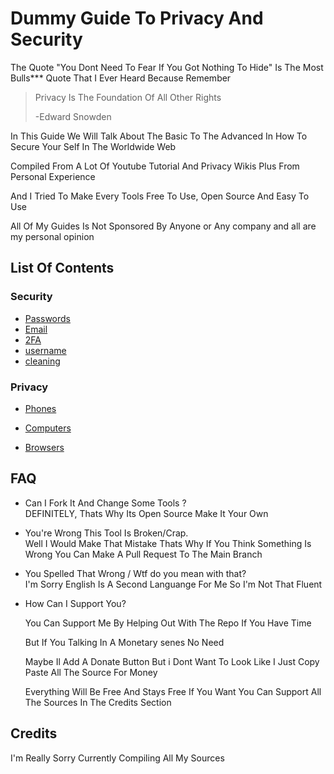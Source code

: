 # Dummy Guide To Privacy And Security

The Quote "You Dont Need To Fear If You Got Nothing To Hide" Is The Most Bulls*** Quote That I Ever Heard Because Remember

> Privacy Is The Foundation Of All Other Rights
> 
> -Edward Snowden

In This Guide We Will Talk About The Basic To The Advanced In How To Secure Your Self In The Worldwide Web

Compiled From A Lot Of Youtube Tutorial And Privacy Wikis Plus From Personal Experience

And I Tried To Make Every Tools Free To Use, Open Source And Easy To Use

All Of My Guides Is Not Sponsored By Anyone or Any company and all are my personal opinion

## List Of Contents

### Security

- [Passwords](./Security/passwords.md)
- [Email](./Security/email.md)
- [2FA](./Security/2FA.md)
- [username](./Security/username.md)
- [cleaning](./Security/cleaning.md)

### Privacy

- [Phones](./Privacy/Phones.md)

- [Computers](./Privacy/Computer.md)  

- [Browsers](./Privacy/browser.md)

## FAQ

- Can I Fork It And Change Some Tools ?  
  DEFINITELY, Thats Why Its Open Source Make It Your Own

- You're Wrong This Tool Is Broken/Crap.  
  Well I Would Make That Mistake Thats Why If You Think Something Is Wrong You Can Make A Pull Request To The Main Branch

- You Spelled That Wrong / Wtf do you mean with that?  
  I'm Sorry English Is A Second Languange For Me So I'm Not That Fluent

- How Can I Support You?
  
  You Can Support Me By Helping Out With The Repo If You Have Time 
  
  But If You Talking In A Monetary senes No Need
  
  Maybe Il Add A Donate Button But i Dont Want To Look Like I Just Copy Paste All The Source For Money
  
  Everything Will Be Free And Stays Free If You Want You Can Support All The Sources In The Credits Section

## Credits

I'm Really Sorry Currently Compiling All My Sources
